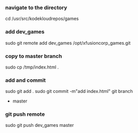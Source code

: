 ### navigate to the directory
cd /usr/src/kodekloudrepos/games

### add dev_games
sudo git remote add dev_games /opt/xfusioncorp_games.git

### copy to master branch 
sudo cp /tmp/index.html .

### add and commit

sudo git add .
sudo git commit -m"add index.html"
git branch

* master
### git push remote

sudo git push dev_games master
